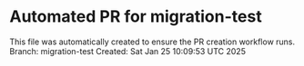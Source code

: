 # Automated PR for migration-test
This file was automatically created to ensure the PR creation workflow runs.
Branch: migration-test
Created: Sat Jan 25 10:09:53 UTC 2025
